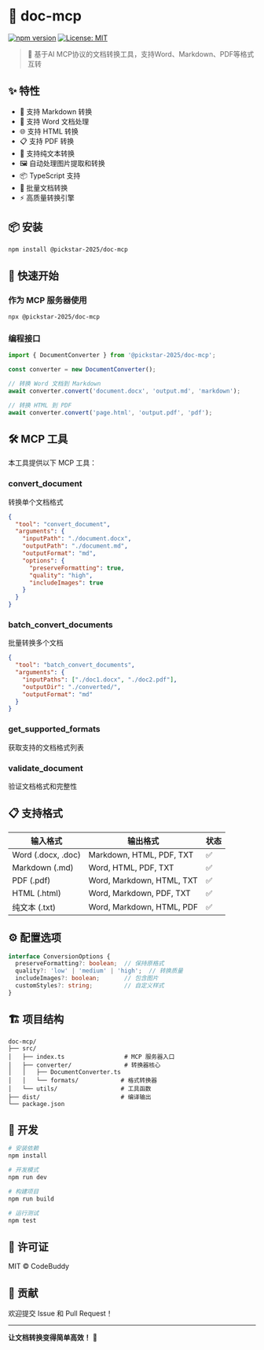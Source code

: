 # 📄 doc-mcp

[![npm version](https://badge.fury.io/js/@pickstar-2025%2Fdoc-mcp.svg)](https://badge.fury.io/js/@pickstar-2025%2Fdoc-mcp)
[![License: MIT](https://img.shields.io/badge/License-MIT-yellow.svg)](https://opensource.org/licenses/MIT)

> 🚀 基于AI MCP协议的文档转换工具，支持Word、Markdown、PDF等格式互转

## ✨ 特性

- 📝 支持 Markdown 转换
- 📄 支持 Word 文档处理  
- 🌐 支持 HTML 转换
- 📋 支持 PDF 转换
- 🔧 支持纯文本转换
- 🖼️ 自动处理图片提取和转换
- 📦 TypeScript 支持
- 🔄 批量文档转换
- ⚡ 高质量转换引擎

## 📦 安装

```bash
npm install @pickstar-2025/doc-mcp
```

## 🚀 快速开始

### 作为 MCP 服务器使用

```bash
npx @pickstar-2025/doc-mcp
```

### 编程接口

```typescript
import { DocumentConverter } from '@pickstar-2025/doc-mcp';

const converter = new DocumentConverter();

// 转换 Word 文档到 Markdown
await converter.convert('document.docx', 'output.md', 'markdown');

// 转换 HTML 到 PDF
await converter.convert('page.html', 'output.pdf', 'pdf');
```

## 🛠️ MCP 工具

本工具提供以下 MCP 工具：

### convert_document
转换单个文档格式

```json
{
  "tool": "convert_document",
  "arguments": {
    "inputPath": "./document.docx",
    "outputPath": "./document.md", 
    "outputFormat": "md",
    "options": {
      "preserveFormatting": true,
      "quality": "high",
      "includeImages": true
    }
  }
}
```

### batch_convert_documents
批量转换多个文档

```json
{
  "tool": "batch_convert_documents",
  "arguments": {
    "inputPaths": ["./doc1.docx", "./doc2.pdf"],
    "outputDir": "./converted/",
    "outputFormat": "md"
  }
}
```

### get_supported_formats
获取支持的文档格式列表

### validate_document
验证文档格式和完整性

## 📋 支持格式

| 输入格式 | 输出格式 | 状态 |
|---------|---------|------|
| Word (.docx, .doc) | Markdown, HTML, PDF, TXT | ✅ |
| Markdown (.md) | Word, HTML, PDF, TXT | ✅ |
| PDF (.pdf) | Word, Markdown, HTML, TXT | ✅ |
| HTML (.html) | Word, Markdown, PDF, TXT | ✅ |
| 纯文本 (.txt) | Word, Markdown, HTML, PDF | ✅ |

## ⚙️ 配置选项

```typescript
interface ConversionOptions {
  preserveFormatting?: boolean;  // 保持原格式
  quality?: 'low' | 'medium' | 'high';  // 转换质量
  includeImages?: boolean;       // 包含图片
  customStyles?: string;         // 自定义样式
}
```

## 🏗️ 项目结构

```
doc-mcp/
├── src/
│   ├── index.ts                 # MCP 服务器入口
│   ├── converter/               # 转换器核心
│   │   ├── DocumentConverter.ts
│   │   └── formats/            # 格式转换器
│   └── utils/                  # 工具函数
├── dist/                       # 编译输出
└── package.json
```

## 🔧 开发

```bash
# 安装依赖
npm install

# 开发模式
npm run dev

# 构建项目
npm run build

# 运行测试
npm test
```

## 📄 许可证

MIT © CodeBuddy

## 🤝 贡献

欢迎提交 Issue 和 Pull Request！

---

**让文档转换变得简单高效！** 🚀